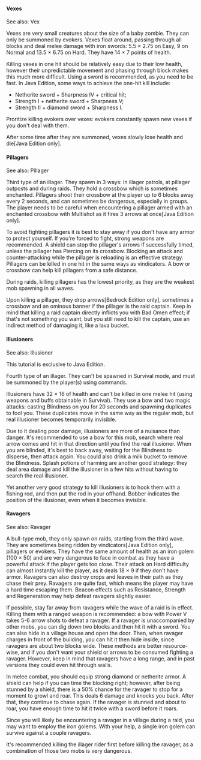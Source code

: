 #### Vexes

See also: Vex

Vexes are very small creatures about the size of a baby zombie. They can only be summoned by evokers. Vexes float around, passing through all blocks and deal melee damage with iron swords: 5.5 × 2.75 on Easy, 9 on Normal and 13.5 × 6.75 on Hard. They have 14 × 7 points of health.

Killing vexes in one hit should be relatively easy due to their low health, however their unpredictable movement and phasing through block makes this much more difficult. Using a sword is recommended, as you need to be fast. In Java Edition, some ways to achieve the one-hit kill include:

- Netherite sword + Sharpness IV + critical hit;
- Strength I + netherite sword + Sharpness V;
- Strength II + diamond sword + Sharpness I.

Proritize killing evokers over vexes: evokers constantly spawn new vexes if you don't deal with them.

After some time after they are summoned, vexes slowly lose health and die‌[Java Edition  only].

#### Pillagers

See also: Pillager

Third type of an illager. They spawn in 3 ways: in illager patrols, at pillager outposts and during raids. They hold a crossbow which is sometimes enchanted. Pillagers shoot their crossbow at the player up to 6 blocks away every 2 seconds, and can sometimes be dangerous, especially in groups. The player needs to be careful when encountering a pillager armed with an enchanted crossbow with Multishot as it fires 3 arrows at once‌[Java Edition  only].

To avoid fighting pillagers it is best to stay away if you don't have any armor to protect yourself. If you're forced to fight, strong weapons are recommended. A shield can stop the pillager's arrows if successfully timed, unless the pillager has Piercing on its crossbow. Blocking an attack and counter-attacking while the pillager is reloading is an effective strategy. Pillagers can be killed in one hit in the same ways as vindicators. A bow or crossbow can help kill pillagers from a safe distance.

During raids, killing pillagers has the lowest priority, as they are the weakest mob spawning in all waves.

Upon killing a pillager, they drop arrows‌[Bedrock Edition  only], sometimes a crossbow and an ominous banner if the pillager is the raid captain. Keep in mind that killing a raid captain directly inflicts you with Bad Omen effect; if that's not something you want, but you still need to kill the captain, use an indirect method of damaging it, like a lava bucket.

#### Illusioners

See also: Illusioner


  

This tutorial is exclusive to  Java Edition. 


Fourth type of an illager. They can't be spawned in Survival mode, and must be summoned by the player(s) using commands.

Illusioners have 32 × 16 of health and can't be killed in one melee hit (using weapons and buffs obtainable in Survival). They use a bow and two magic attacks: casting Blindness on you for 20 seconds and spawning duplicates to fool you. These duplicates move in the same way as the regular mob, but real illusioner becomes temporarily invisible.

Due to it dealing poor damage, illusioners are more of a nuisance than danger. It's recommended to use a bow for this mob, search where real arrow comes and hit in that direction until you find the real illusioner. When you are blinded, it's best to back away, waiting for the Blindness to disperse, then attack again. You could also drink a milk bucket to remove the Blindness. Splash potions of harming are another good strategy: they deal area damage and kill the illusioner in a few hits without having to search the real illusioner.

Yet another very good strategy to kill illusioners is to hook them with a fishing rod, and then put the rod in your offhand. Bobber indicates the position of the illusioner, even when it becomes invisible.

#### Ravagers

See also: Ravager

A bull-type mob, they only spawn on raids, starting from the third wave. They are sometimes being ridden by vindicators‌[Java Edition  only], pillagers or evokers. They have the same amount of health as an iron golem (100 × 50) and are very dangerous to face in combat as they have a powerful attack if the player gets too close. Their attack on Hard difficulty can almost instantly kill the player, as it deals 18 × 9 if they don't have armor. Ravagers can also destroy crops and leaves in their path as they chase their prey. Ravagers are quite fast, which means the player may have a hard time escaping them. Beacon effects such as Resistance, Strength and Regeneration may help defeat ravagers slightly easier.

If possible, stay far away from ravagers while the wave of a raid is in effect. Killing them with a ranged weapon is recommended: a bow with Power V takes 5-6 arrow shots to defeat a ravager. If a ravager is unaccompanied by other mobs, you can dig down two blocks and then hit it with a sword. You can also hide in a village house and open the door. Then, when ravager charges in front of the building, you can hit it then hide inside, since ravagers are about two blocks wide. These methods are better resource-wise, and if you don't want your shield or arrows to be consumed fighting a ravager. However, keep in mind that ravagers have a long range, and in past versions they could even hit through walls.

In melee combat, you should equip strong diamond or netherite armor. A shield can help if you can time the blocking right; however, after being stunned by a shield, there is a 50% chance for the ravager to stop for a moment to growl and roar. This deals 6 damage and knocks you back. After that, they continue to chase again. If the ravager is stunned and about to roar, you have enough time to hit it twice with a sword before it roars.

Since you will likely be encountering a ravager in a village during a raid, you may want to employ the iron golems. With your help, a single iron golem can survive against a couple ravagers.

It's recommended killing the illager rider first before killing the ravager, as a combination of those two mobs is very dangerous.

